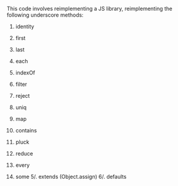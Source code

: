 This code involves reimplementing a JS library, reimplementing the following underscore methods:

1. identity
2. first
3. last
4. each
5. indexOf
6. filter
7. reject
8. uniq
9. map
10. contains

1. pluck
2. reduce
3. every
4. some
5/. extends (Object.assign)
6/. defaults

